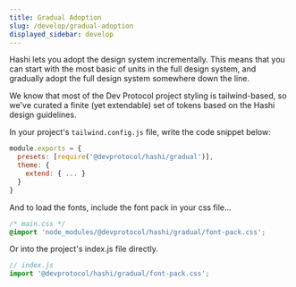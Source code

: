 ```yaml
---
title: Gradual Adoption
slug: /develop/gradual-adoption
displayed_sidebar: develop
---
```

Hashi lets you adopt the design system incrementally. This means that you can start with the most basic of units in the full design system, and gradually adopt the full design system somewhere down the line.

We know that most of the Dev Protocol project styling is tailwind-based, so we've curated a finite (yet extendable) set of tokens based on the Hashi design guidelines.

In your project's `tailwind.config.js` file, write the code snippet below:

```js
module.exports = {
  presets: [require('@devprotocol/hashi/gradual')],
  theme: {
    extend: { ... }
  }
}
```

And to load the fonts, include the font pack in your css file...

```css
/* main.css */
@import 'node_modules/@devprotocol/hashi/gradual/font-pack.css';
```
Or into the project's index.js file directly.
```js
// index.js
import '@devprotocol/hashi/gradual/font-pack.css';
```